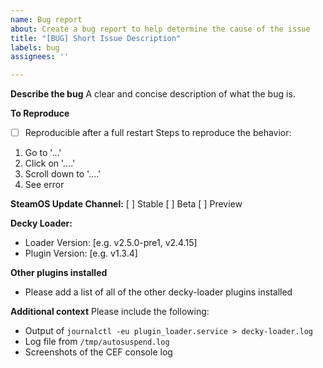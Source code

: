 ```yaml
---
name: Bug report
about: Create a bug report to help determine the cause of the issue
title: "[BUG] Short Issue Description"
labels: bug
assignees: ''

---
```


**Describe the bug**
A clear and concise description of what the bug is.

**To Reproduce**
- [ ] Reproducible after a full restart
Steps to reproduce the behavior:
1. Go to '...'
2. Click on '....'
3. Scroll down to '....'
4. See error

**SteamOS Update Channel:**
[ ] Stable
[ ] Beta
[ ] Preview

**Decky Loader:**
 - Loader Version: [e.g. v2.5.0-pre1, v2.4.15]
 - Plugin Version: [e.g. v1.3.4]

**Other plugins installed**
 - Please add a list of all of the other decky-loader plugins installed

**Additional context**
Please include the following:
 - Output of `journalctl -eu plugin_loader.service > decky-loader.log`
 - Log file from `/tmp/autosuspend.log`
 - Screenshots of the CEF console log
